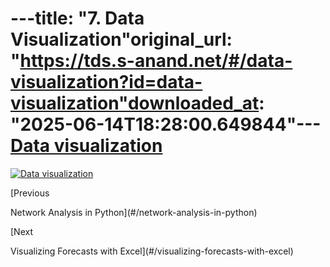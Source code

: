 ---title: "7. Data Visualization"original_url: "https://tds.s-anand.net/#/data-visualization?id=data-visualization"downloaded_at: "2025-06-14T18:28:00.649844"---[Data visualization](#/data-visualization?id=data-visualization)
================================================================

[![Data visualization](https://i.ytimg.com/vi_webp/XkxRDql00UU/sddefault.webp)](https://youtu.be/XkxRDql00UU)

[Previous

Network Analysis in Python](#/network-analysis-in-python)

[Next

Visualizing Forecasts with Excel](#/visualizing-forecasts-with-excel)